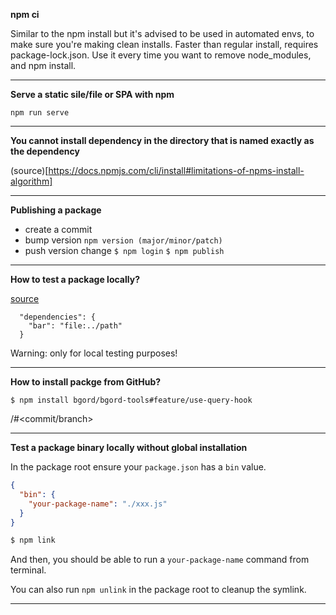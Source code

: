 **npm ci**

Similar to the npm install but it's advised to be used in automated envs, to make sure you're making clean installs.
Faster than regular install, requires package-lock.json.
Use it every time you want to remove node_modules, and npm install.

---

**Serve a static sile/file or SPA with npm**

`npm run serve`

---

**You cannot install dependency in the directory that is named exactly as the dependency**

(source)[https://docs.npmjs.com/cli/install#limitations-of-npms-install-algorithm]

---

**Publishing a package**

- create a commit
- bump version `npm version (major/minor/patch)`
- push version change
  `$ npm login`
  `$ npm publish`

---

**How to test a package locally?**

[source](https://docs.npmjs.com/files/package.json#local-paths)

```
  "dependencies": {
    "bar": "file:../path"
  }
```

Warning: only for local testing purposes!

---

**How to install packge from GitHub?**

`$ npm install bgord/bgord-tools#feature/use-query-hook`

<username>/<repository>#<commit/branch>

---

**Test a package binary locally without global installation**

In the package root ensure your `package.json` has a `bin` value.

```json
{
  "bin": {
    "your-package-name": "./xxx.js"
  }
}
```

```bash
$ npm link
```

And then, you should be able to run a `your-package-name` command from terminal.

You can also run `npm unlink` in the package root to cleanup the symlink.

---
